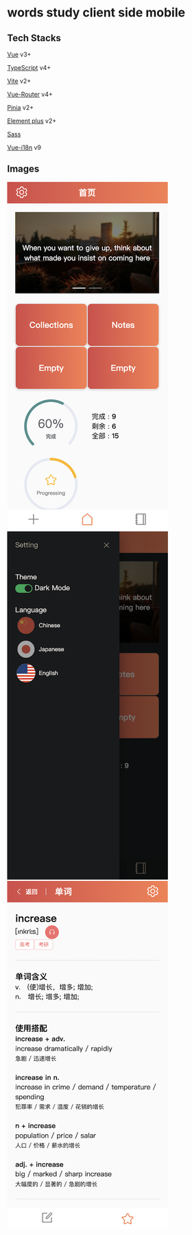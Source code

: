 # words study client side mobile

## Tech Stacks

[Vue]() v3+

[TypeScript]() v4+

[Vite]() v2+

[Vue-Router]() v4+

[Pinia]() v2+

[Element plus]() v2+

[Sass]()

[Vue-i18n]() v9

## Images

![](./public/images/home-01.png)
![](./public/images/home-setting.png)
![](./public/images/word-01.png)
